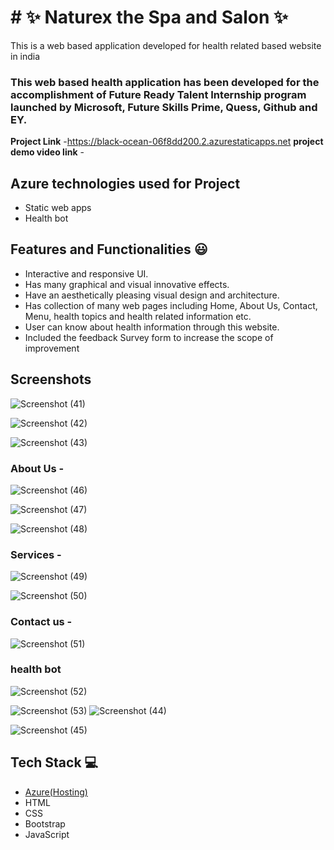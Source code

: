 # # ✨  Naturex the Spa and Salon ✨

This is a web based application developed for health related based website in india

### This web based health application has been developed for the accomplishment of Future Ready Talent Internship program launched by Microsoft, Future Skills Prime, Quess, Github and EY.


**Project Link** -https://black-ocean-06f8dd200.2.azurestaticapps.net
**project demo video link** - 

## Azure technologies used for Project

- Static web apps
- Health bot

## Features and Functionalities 😃

- Interactive and responsive UI.
- Has many graphical and visual innovative effects.
- Have an aesthetically pleasing visual design and architecture.
- Has collection of many web pages including Home, About Us, Contact, Menu, health topics and health related information etc.
- User can know about health information through this website.
- Included the feedback Survey form to increase the scope of improvement 

## Screenshots


![Screenshot (41)](https://user-images.githubusercontent.com/117458532/209764356-ac78e372-8484-4aae-9b01-d06438394650.png)


   ![Screenshot (42)](https://user-images.githubusercontent.com/117458532/209764359-949ff54c-09fb-45fb-9a5c-9b99b442d669.png)

![Screenshot (43)](https://user-images.githubusercontent.com/117458532/209764366-65de27d8-6c57-406e-9062-8d3e3c9cbeda.png)

### About Us -
![Screenshot (46)](https://user-images.githubusercontent.com/117458532/209764404-4ed0a1bf-8508-4693-a060-a9b69b7c5356.png)

![Screenshot (47)](https://user-images.githubusercontent.com/117458532/209764413-5c543634-0ae0-454a-836a-28da24699ca1.png)

![Screenshot (48)](https://user-images.githubusercontent.com/117458532/209764422-0cce7bc8-e208-4f3f-9f51-e648521a2756.png)

### Services -

![Screenshot (49)](https://user-images.githubusercontent.com/117458532/209764432-5d7be609-5ef4-4791-adcc-0bb712ca1881.png)

![Screenshot (50)](https://user-images.githubusercontent.com/117458532/209764440-7ef27385-054a-4259-ab60-38c97984ba55.png)

### Contact us -

![Screenshot (51)](https://user-images.githubusercontent.com/117458532/209764456-54f8d3c8-bce2-4cc8-890e-33308ab2925a.png)


### health bot

![Screenshot (52)](https://user-images.githubusercontent.com/117458532/209764467-776ce99a-7ce4-4eb9-a336-e7856cfd79d8.png)

![Screenshot (53)](https://user-images.githubusercontent.com/117458532/209764473-6d89f8a1-1f8e-48cc-94cb-557612eb7af0.png)
![Screenshot (44)](https://user-images.githubusercontent.com/117458532/209764490-ae3bf5be-7146-4647-8afa-812b4ab78a44.png)

![Screenshot (45)](https://user-images.githubusercontent.com/117458532/209764503-0b5bbcd7-e1f5-4e57-b359-1766031d9ca9.png)

## Tech Stack 💻

- [Azure(Hosting)](https://azure.microsoft.com/en-in/features/azure-portal/)
- HTML
- CSS
- Bootstrap
- JavaScript
